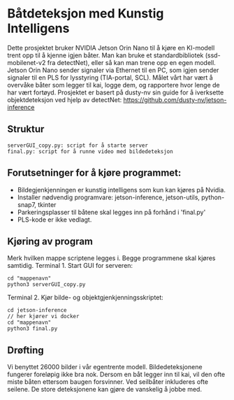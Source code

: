 # **Båtdeteksjon med Kunstig Intelligens**

Dette prosjektet bruker NVIDIA Jetson Orin Nano til å kjøre en KI-modell trent opp til å kjenne igjen båter. Man kan bruke et standardbibliotek (ssd-mobilenet-v2 fra detectNet), eller så kan man trene opp en egen modell. Jetson Orin Nano sender signaler via Ethernet til en PC, som igjen sender signaler til en PLS for lysstyring (TIA-portal, SCL). Målet vårt har vært å overvåke båter som legger til kai, logge dem, og rapportere hvor lenge de har vært fortøyd.
Prosjektet er basert på dusty-nv sin guide for å iverksette objektdeteksjon ved hjelp av detectNet: https://github.com/dusty-nv/jetson-inference

## **Struktur**

    serverGUI_copy.py: script for å starte server
    final.py: script for å runne video med bildedeteksjon

## **Forutsetninger for å kjøre programmet:**

- Bildegjenkjenningen er kunstig intelligens som kun kan kjøres på Nvidia.
- Installer nødvendig programvare: jetson-inference, jetson-utils, python-snap7, tkinter
- Parkeringsplasser til båtene skal legges inn på forhånd i 'final.py'
- PLS-kode er ikke vedlagt.


## **Kjøring av program**

Merk hvilken mappe scriptene legges i. Begge programmene skal kjøres samtidig.
Terminal 1. Start GUI for serveren:

    cd "mappenavn"
    python3 serverGUI_copy.py

Terminal 2. Kjør bilde- og objektgjenkjenningsskriptet:

    cd jetson-inference
    // her kjører vi docker
    cd "mappenavn"
    python3 final.py

## **Drøfting**

Vi benyttet 26000 bilder i vår egentrente modell. Bildedeteksjonene fungerer foreløpig ikke bra nok. Dersom en båt legger inn til kai, vil den ofte miste båten ettersom baugen forsvinner. Ved seilbåter inkluderes ofte seilene. De store deteksjonene kan gjøre de vanskelig å jobbe med.
